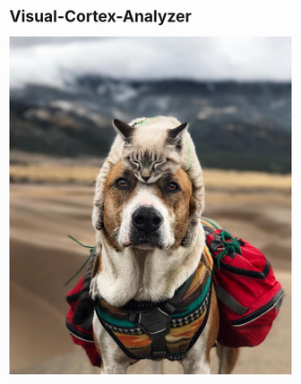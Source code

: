 # Visual-Cortex-Analyzer
![alt text](https://raw.githubusercontent.com/gregeric/Visual-Cortex-Analyzer/master/sonh05axj5zz.jpg)
